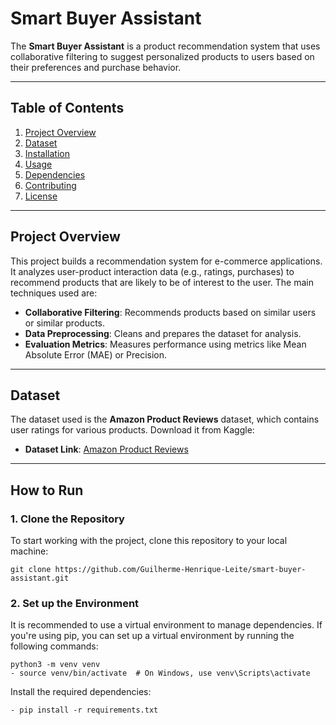 # Smart Buyer Assistant

The **Smart Buyer Assistant** is a product recommendation system that uses collaborative filtering to suggest personalized products to users based on their preferences and purchase behavior.

---

## Table of Contents
1. [Project Overview](#-project-overview)
2. [Dataset](#-dataset)
3. [Installation](#-installation)
4. [Usage](#-usage)
5. [Dependencies](#-dependencies)
6. [Contributing](#-contributing)
7. [License](#-license)

---

## Project Overview

This project builds a recommendation system for e-commerce applications. It analyzes user-product interaction data (e.g., ratings, purchases) to recommend products that are likely to be of interest to the user. The main techniques used are:

- **Collaborative Filtering**: Recommends products based on similar users or similar products.
- **Data Preprocessing**: Cleans and prepares the dataset for analysis.
- **Evaluation Metrics**: Measures performance using metrics like Mean Absolute Error (MAE) or Precision.

---

## Dataset

The dataset used is the **Amazon Product Reviews** dataset, which contains user ratings for various products. Download it from Kaggle:

- **Dataset Link**: [Amazon Product Reviews](https://www.kaggle.com/datasets/skillsmuggler/amazon-ratings)

---

## How to Run

### 1. Clone the Repository

To start working with the project, clone this repository to your local machine:

```
git clone https://github.com/Guilherme-Henrique-Leite/smart-buyer-assistant.git
```

### 2. Set up the Environment
It is recommended to use a virtual environment to manage dependencies. If you're using pip, you can set up a virtual environment by running the following commands:
  ```
  python3 -m venv venv
  - source venv/bin/activate  # On Windows, use venv\Scripts\activate
  ```

Install the required dependencies:
  ```
  - pip install -r requirements.txt
  ```
